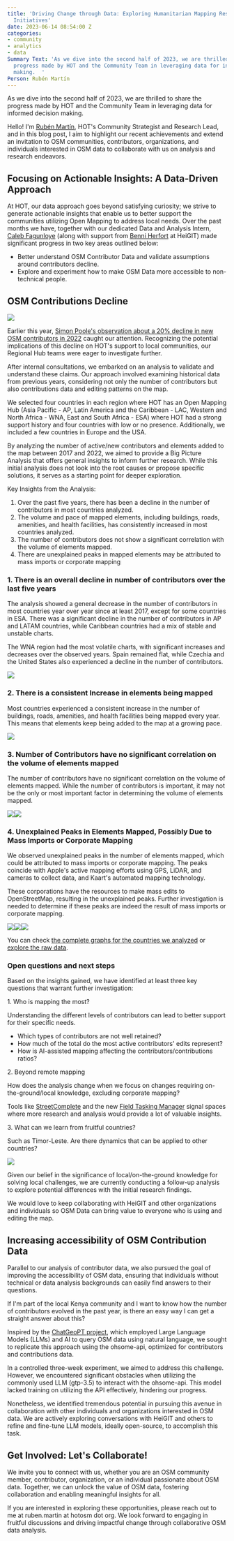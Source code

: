 ```yaml
---
title: 'Driving Change through Data: Exploring Humanitarian Mapping Research and Analysis
  Initiatives'
date: 2023-06-14 08:54:00 Z
categories:
- community
- analytics
- data
Summary Text: 'As we dive into the second half of 2023, we are thrilled to share the
  progress made by HOT and the Community Team in leveraging data for informed decision
  making.  '
Person: Rubén Martín
---
```


As we dive into the second half of 2023, we are thrilled to share the progress made by HOT and the Community Team in leveraging data for informed decision making.   

Hello! I'm [Rubén Martín](https://www.hotosm.org/people/ruben-martin/), HOT's Community Strategist and Research Lead, and in this blog post, I aim to highlight our recent achievements and extend an invitation to OSM communities, contributors, organizations, and individuals interested in OSM data to collaborate with us on analysis and research endeavors.

## Focusing on Actionable Insights: A Data-Driven Approach

At HOT, our data approach goes beyond satisfying curiosity; we strive to generate actionable insights that enable us to better support the communities utilizing Open Mapping to address local needs. Over the past months we have, together with our dedicated Data and Analysis Intern, [Caleb Fagunloye](https://www.linkedin.com/in/olamiposi-fagunloye-264a2578/) (along with support from [Benni Herfort](https://www.geog.uni-heidelberg.de/gis/herfort.html) at HeiGIT) made significant progress in two key areas outlined below:

* Better understand OSM Contributor Data and validate assumptions around contributors decline.
* Explore and experiment how to make OSM Data more accessible to non-technical people.

## OSM Contributions Decline

![](https://lh6.googleusercontent.com/2GwHbYXtv1p09XMvm4qleolwJcq8vqpNSBivrxl6rjLIf7zFaBsbrrSFnCf8H__dH4DrtuqNWZJo_EX-uPTztVKPkEakkCorhHjEl7wrJQCnrUucOo-kCzZNg_wpIQDId0bAbvFWSGL4lDvKYObYSms)

Earlier this year, [Simon Poole's observation about a 20% decline in new OSM contributors in 2022](https://www.openstreetmap.org/user/SimonPoole/diary/400701) caught our attention. Recognizing the potential implications of this decline on HOT's support to local communities, our Regional Hub teams were eager to investigate further.

After internal consultations, we embarked on an analysis to validate and understand these claims. Our approach involved examining historical data from previous years, considering not only the number of contributors but also contributions data and editing patterns on the map.  

We selected four countries in each region where HOT has an Open Mapping Hub (Asia Pacific - AP, Latin America and the Caribbean - LAC, Western and North Africa - WNA, East and South Africa - ESA) where HOT had a strong support history and four countries with low or no presence. Additionally, we included a few countries in Europe and the USA.  

By analyzing the number of active/new contributors and elements added to the map between 2017 and 2022, we aimed to provide a Big Picture Analysis that offers general insights to inform further research. While this initial analysis does not look into the root causes or propose specific solutions, it serves as a starting point for deeper exploration.  

Key Insights from the Analysis:  

1. Over the past five years, there has been a decline in the number of contributors in most countries analyzed.
2. The volume and pace of mapped elements, including buildings, roads, amenities, and health facilities, has consistently increased in most countries analyzed.
3. The number of contributors does not show a significant correlation with the volume of elements mapped.
4. There are unexplained peaks in mapped elements may be attributed to mass imports or corporate mapping

### 1\. There is an overall decline in number of contributors over the last five years  

The analysis showed a general decrease in the number of contributors in most countries year over year since at least 2017, except for some countries in ESA. There was a significant decline in the number of contributors in AP and LATAM countries, while Caribbean countries had a mix of stable and unstable charts.  

The WNA region had the most volatile charts, with significant increases and decreases over the observed years. Spain remained flat, while Czechia and the United States also experienced a decline in the number of contributors.

![](https://lh3.googleusercontent.com/GAOwe7bBm-e8ijZKyKhT31EPmqO23SWQvXHO9861RjQdlLv9tu0M1UoRmvmBTGA7UZCvIRCBzy7WdwlmSbfcyRj8_HhQuglZIJvrBZJLzb_mpYav6wFgRCp56XixtaBHR0hAjoDUpLZNGJ59A2Ju4hE)

### 2\. There is a consistent Increase in elements being mapped

Most countries experienced a consistent increase in the number of buildings, roads, amenities, and health facilities being mapped every year. This means that elements keep being added to the map at a growing pace.

![](https://lh6.googleusercontent.com/XiTr48GYcT4cnw9D7f7OtsHh6ujY5KXLrjKrYg5YKdH2MnScoMeBaXs37xYLxymflwQnlwqzCk5tFousex--nK79p12nkc92JElgyMgQmqiA-_PLCdLSnPUbljmYUH5tP0u7JisZquoyiRnnO3S35GY)

### 3\. Number of Contributors have no significant correlation on the volume of elements mapped

The number of contributors have no significant correlation on the volume of elements mapped. While the number of contributors is important, it may not be the only or most important factor in determining the volume of elements mapped. 

![](https://lh4.googleusercontent.com/GD2bVAr6IAAFnG2qdxduhXa2zjLegfIFTeGkIR8KrAw2kpLXhDbPpUsYlHHV6GKVmVhIbVZHOWfLEQW3rJsxsq6mtXGoZ_xHEliGgR6Pry_I7Hb8hbVuuXF1uMbP1eIV6LEq0v1-7dOZnau_nbfWDm4)![](https://lh4.googleusercontent.com/PZH9oII-7kXLTvpykkKD9Uv3wypRhhn0iyM5rF-HsmZ3ytSpM2abTfYnOTnj-cP6rTB1fpY6ZtmgHSPTegcbgqfNDJrVQp2nCQxeuy53R3klwvUZMa-bNIWh7nEaY7duR8eLXUCySkDDTFKKWze8N1k)

### 4\. Unexplained Peaks in Elements Mapped, Possibly Due to Mass Imports or Corporate Mapping

We observed unexplained peaks in the number of elements mapped, which could be attributed to mass imports or corporate mapping. The peaks coincide with Apple's active mapping efforts using GPS, LiDAR, and cameras to collect data, and Kaart's automated mapping technology.  

These corporations have the resources to make mass edits to OpenStreetMap, resulting in the unexplained peaks. Further investigation is needed to determine if these peaks are indeed the result of mass imports or corporate mapping.  

![](https://lh3.googleusercontent.com/k6Bu4PVsamxCAoGRooqh93MTP_3HuCl9pEBM9-3HiFvMK3XnzzwFWU5uesH1h6UenwKUAu12UVp6BIzOMFPDNf1s7CfzrY6pOXmYYRMWL4c9Fy7LSgEFb-AqvKQ1t-myM7rphezpNAJ2rWkoFFC1nRk)![](https://lh6.googleusercontent.com/YyfbfFkuhNlkY6ZKenn5iiqgbotX1Qx_JzHA2aknmIcEXzJIwAeOQMsgKYBCvFMA6Bcla6B48b-zdJLGZK3xa4K4DOutLcWVtg4LguBOUzWy9v1QbMYLAa5F9rF07YT1vzc8Im67Yqfv4WnFBP5V0xs)![](https://lh4.googleusercontent.com/eznEEam3brgJCxGQXFW_xUM5nHX9ejatGzrEcWomioUvf5u2RFUcCjRV74UanHJNjgFDOx7UIDQfQqa_uTA8QSC9nWoQH2c4BVZO74cyKZB7vsD4cDyI9Iu_Ne0Ztxd-udlSQVES0559etE2KfU6MaM)

You can check [the complete graphs for the countries we analyzed](https://docs.google.com/spreadsheets/d/e/2PACX-1vS73csCKJq50r-55uQT1EvYl8yQbITM0LzGHjobrJw1KCbkTaDhmZ0R5xAu0p9jpoj6LxRDJH8H2jEB/pubhtml?gid=676631942&single=true) or [explore the raw data](https://docs.google.com/spreadsheets/d/e/2PACX-1vS73csCKJq50r-55uQT1EvYl8yQbITM0LzGHjobrJw1KCbkTaDhmZ0R5xAu0p9jpoj6LxRDJH8H2jEB/pubhtml#).

### Open questions and next steps

Based on the insights gained, we have identified at least three key questions that warrant further investigation:  

1\. Who is mapping the most?

Understanding the different levels of contributors can lead to better support for their specific needs. 

* Which types of contributors are not well retained?
* How much of the total do the most active contributors' edits represent? 
* How is AI-assisted mapping affecting the contributors/contributions ratios?   

2\. Beyond remote mapping

How does the analysis change when we focus on changes requiring on-the-ground/local knowledge, excluding corporate mapping?   

Tools like [StreetComplete](https://streetcomplete.app/) and the new [Field Tasking Manager](https://www.hotosm.org/updates/field-mapping-is-the-future-a-tasking-manager-workflow-using-odk/) signal spaces where more research and analysis would provide a lot of valuable insights.  

3\. What can we learn from fruitful countries?

Such as Timor-Leste. Are there dynamics that can be applied to other countries?  

![](https://lh3.googleusercontent.com/MPhGG7bNDNtQS-bGeftO3IwG4IKO9lDLBPeGPwaXvDCdwen99ibb1ntYchzFJ-a8Hl7ufAvjmWZOdhAwAYZcJKqGBQM0QckJAFfsf4NccwsNKHMj2G32-m6L68tF15Y3zRpnv2AlMWo5jAfxxoEwraw)  

Given our belief in the significance of local/on-the-ground knowledge for solving local challenges, we are currently conducting a follow-up analysis to explore potential differences with the initial research findings.  

We would love to keep collaborating with HeiGIT and other organizations and individuals so OSM Data can bring value to everyone who is using and editing the map. 

## Increasing accessibility of OSM Contribution Data

Parallel to our analysis of contributor data, we also pursued the goal of improving the accessibility of OSM data, ensuring that individuals without technical or data analysis backgrounds can easily find answers to their questions.  

If I'm part of the local Kenya community and I want to know how the number of contributors evolved in the past year, is there an easy way I can get a straight answer about this?  

Inspired by the [ChatGeoPT project](https://github.com/earth-genome/ChatGeoPT), which employed Large Language Models (LLMs) and AI to query OSM data using natural language, we sought to replicate this approach using the ohsome-api, optimized for contributors and contributions data.  

In a controlled three-week experiment, we aimed to address this challenge. However, we encountered significant obstacles when utilizing the commonly used LLM (gtp-3.5) to interact with the ohsome-api. This model lacked training on utilizing the API effectively, hindering our progress.  

Nonetheless, we identified tremendous potential in pursuing this avenue in collaboration with other individuals and organizations interested in OSM data. We are actively exploring conversations with HeiGIT and others to refine and fine-tune LLM models, ideally open-source, to accomplish this task.

## Get Involved: Let's Collaborate!  

We invite you to connect with us, whether you are an OSM community member, contributor, organization, or an individual passionate about OSM data. Together, we can unlock the value of OSM data, fostering collaboration and enabling meaningful insights for all.  

If you are interested in exploring these opportunities, please reach out to me at ruben.martin at hotosm dot org. We look forward to engaging in fruitful discussions and driving impactful change through collaborative OSM data analysis.